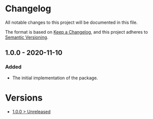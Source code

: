 # Changelog
All notable changes to this project will be documented in this file.

The format is based on [Keep a Changelog](https://keepachangelog.com/en/1.0.0/),
and this project adheres to [Semantic Versioning](https://semver.org/spec/v2.0.0.html).

## 1.0.0 - 2020-11-10
### Added
- The initial implementation of the package.

# Versions
- [1.0.0 > Unreleased](https://github.com/ulrack/environment-extension/compare/1.0.0...HEAD)
